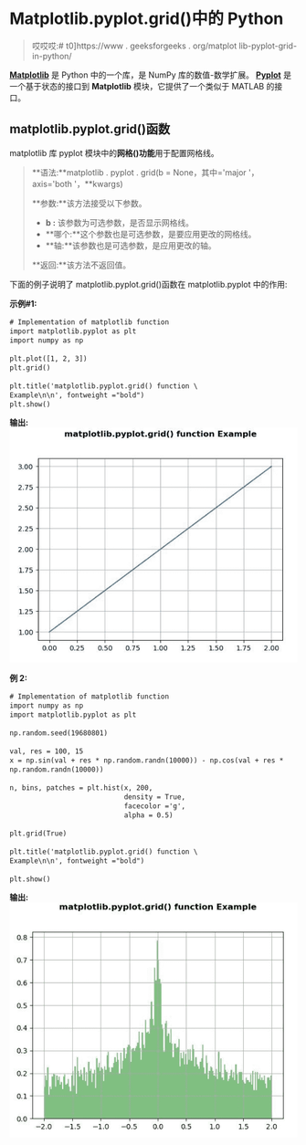 # Matplotlib.pyplot.grid()中的 Python

> 哎哎哎:# t0]https://www . geeksforgeeks . org/matplot lib-pyplot-grid-in-python/

**[Matplotlib](https://www.geeksforgeeks.org/python-introduction-matplotlib/)** 是 Python 中的一个库，是 NumPy 库的数值-数学扩展。 **[Pyplot](https://www.geeksforgeeks.org/pyplot-in-matplotlib/)** 是一个基于状态的接口到 **Matplotlib** 模块，它提供了一个类似于 MATLAB 的接口。

## matplotlib.pyplot.grid()函数

matplotlib 库 pyplot 模块中的**网格()功能**用于配置网格线。

> **语法:**matplotlib . pyplot . grid(b = None，其中='major '，axis='both '，\*\*kwargs)
> 
> **参数:**该方法接受以下参数。
> 
> *   **b :** 该参数为可选参数，是否显示网格线。
> *   **哪个:**这个参数也是可选参数，是要应用更改的网格线。
> *   **轴:**该参数也是可选参数，是应用更改的轴。
> 
> **返回:**该方法不返回值。

下面的例子说明了 matplotlib.pyplot.grid()函数在 matplotlib.pyplot 中的作用:

**示例#1:**

```
# Implementation of matplotlib function   
import matplotlib.pyplot as plt
import numpy as np

plt.plot([1, 2, 3])
plt.grid()

plt.title('matplotlib.pyplot.grid() function \
Example\n\n', fontweight ="bold")
plt.show()
```

**输出:**
![](img/8a1c1f596dab6d055947aa4a390e34de.png)

**例 2:**

```
# Implementation of matplotlib function   
import numpy as np
import matplotlib.pyplot as plt

np.random.seed(19680801)

val, res = 100, 15
x = np.sin(val + res * np.random.randn(10000)) - np.cos(val + res * np.random.randn(10000))

n, bins, patches = plt.hist(x, 200, 
                            density = True, 
                            facecolor ='g', 
                            alpha = 0.5)

plt.grid(True)

plt.title('matplotlib.pyplot.grid() function \
Example\n\n', fontweight ="bold")

plt.show()
```

**输出:**
![](img/719ad170aa8e32d0b5abdec8b023050e.png)